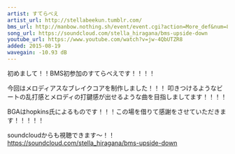 ```yaml
---
artist: すてらべえ
artist_url: http://stellabeekun.tumblr.com/
bms_url: http://manbow.nothing.sh/event/event.cgi?action=More_def&num=8&event=101
song_url: https://soundcloud.com/stella_hiragana/bms-upside-down
youtube_url: https://www.youtube.com/watch?v=jw-4QbUTZR8
added: 2015-08-19
wavegain: -10.93 dB
---
```


初めまして！！BMS初参加のすてらべえです！！！！

今回はメロディアスなブレイクコアを制作しました！！！
叩きつけるようなビートの乱打感とメロディの打鍵感が出せるような曲を目指しましてます！！！！

BGAはhopkins氏によるものです！！！この場を借りて感謝をさせていただきます！！！！！

soundcloudからも視聴できます～！！
https://soundcloud.com/stella_hiragana/bms-upside-down
